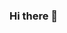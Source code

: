 ### Hi there 👋

<!--
**zenasawaged/zenasawaged** is a ✨ _special_ ✨ repository because its `README.md` (this file) appears on your GitHub profile.

Here are some ideas to get you started:

- 🔭 I’m currently working on merging my skills in international affairs with data science  
- 🌱 I’m currently learning Python, SQL, and United States history
- 💬 Ask me about my travel list
- 📫 How to reach me: zenasawaged@gmail.com  
- 😄 Pronouns: She/Her
- ⚡ Fun fact: I like traveling alone and just basking under the sun at a beach

